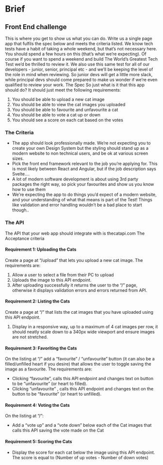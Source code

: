 # Brief

## Front End challenge
This is where you get to show us what you can do. Write us a single page app that fulfils the
spec below and meets the criteria listed.
We know tech tests have a habit of taking a whole weekend, but that’s not necessary here.
You should spend a few hours on this (that’s what we’re expecting). Of course if you want to
spend a weekend and build The World’s Greatest Tech Test we’d be thrilled to review it.
We also use this same test for all of our developers - junior, senior, principal etc - and we’ll
be keeping the level of the role in mind when reviewing. So junior devs will get a little more
slack, while principal devs should come prepared to make us wonder if we’re even qualified
to review your work.
The Spec
So just what is it that this app should do?
It should just meet the following requirements:
1. You should be able to upload a new cat image
2. You should be able to view the cat images you uploaded
3. You should be able to favourite and unfavourite a cat
4. You should be able to vote a cat up or down
5. You should see a score on each cat based on the votes

### The Criteria
- The app should look professionally made. We’re not expecting you to create your
own Design System but the styling should stand up as a modern website to non
technical users, and be ok at various screen sizes.
- Pick the front end framework relevant to the job you’re applying for. This is most
likely between React and Angular, but if the job description says Svelte….
- A lot of modern software development is about using 3rd party packages the right
way, so pick your favourites and show us you know how to use them
- We're expecting the app to do things you’d expect of a modern website, and your
understanding of what that means is part of the Test! Things like validation and error
handling wouldn’t be a bad place to start though..

### The API
The API that your web app should integrate with is thecatapi.com
The Acceptance criteria

#### Requirement 1: Uploading the Cats
Create a page at “/upload” that lets you upload a new cat image. The requirements are:
1. Allow a user to select a file from their PC to upload
2. Uploads the image to this API endpoint.
3. After uploading successfully it returns the user to the “/” page, otherwise it displays
validation errors and errors returned from API.

#### Requirement 2: Listing the Cats
Create a page at “/” that lists the cat images that you have uploaded using this API endpoint.
1. Display in a responsive way, up to a maximum of 4 cat images per row, it should neatly
scale down to a 340px wide viewport and ensure images are not stretched.

#### Requirement 3: Favoriting the Cats
On the listing at “/” add a “favourite” / “unfavourite” button (it can also be a filled/unfilled heart
if you desire) that allows the user to toggle saving the image as a favourite. The
requirements are:
- Clicking “favourite”, calls this API endpoint and changes text on button to be “unfavourite” (or heart to filled).
- Clicking “unfavourite” , calls this API endpoint and changes text on the button to be “favourite” (or heart to unfilled).

#### Requirement 4: Voting the Cats
On the listing at “/”:
- Add a “vote up” and a “vote down” below each of the Cat images that calls this API
saving the vote made on the Cat

#### Requirement 5: Scoring the Cats
- Display the score for each cat below the image using this API endpoint. The score is
equal to (Number of up votes - Number of down votes)